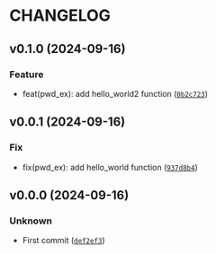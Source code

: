 # CHANGELOG

## v0.1.0 (2024-09-16)

### Feature

* feat(pwd_ex): add hello_world2 function ([`0b2c723`](https://github.com/marionbigotte/pwd_ex/commit/0b2c7236e86ba6d1b8814c59dd28afda50fc9686))

## v0.0.1 (2024-09-16)

### Fix

* fix(pwd_ex): add hello_world function ([`937d8b4`](https://github.com/marionbigotte/pwd_ex/commit/937d8b44db0c47aa7a2b94db907158498a79e58e))

## v0.0.0 (2024-09-16)

### Unknown

* First commit ([`def2ef3`](https://github.com/marionbigotte/pwd_ex/commit/def2ef3be77205c164584dc3394582ae4504b1db))

